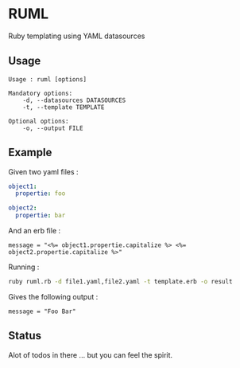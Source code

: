 # RUML

Ruby templating using YAML datasources

## Usage

```
Usage : ruml [options]

Mandatory options:
    -d, --datasources DATASOURCES
    -t, --template TEMPLATE

Optional options:
    -o, --output FILE
```

## Example

Given two yaml files :

```yaml
object1:
  propertie: foo
```

```yaml
object2:
  propertie: bar
```

And an erb file :

```erb
message = "<%= object1.propertie.capitalize %> <%= object2.propertie.capitalize %>"
```

Running :

```bash
ruby ruml.rb -d file1.yaml,file2.yaml -t template.erb -o result
```

Gives the following output :

```
message = "Foo Bar"
```

## Status

Alot of todos in there ... but you can feel the spirit.

